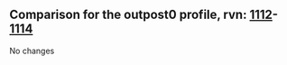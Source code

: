 ## Comparison for the outpost0 profile, rvn: [1112](https://github.com/PRO100KatYT/FortniteProfileRevisions/tree/main/profiles/outpost0/1112%20outpost0.json)-[1114](https://github.com/PRO100KatYT/FortniteProfileRevisions/tree/main/profiles/outpost0/1114%20outpost0.json)

No changes
